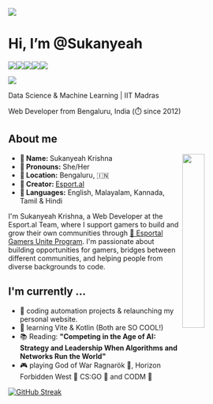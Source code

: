 ![](https://d15a02u2vz5xwk.cloudfront.net/dK0qQjq8nQz7fWmL/logos/sukanyeah_fly.svg)
<h1>Hi, I’m @Sukanyeah</h1>
<a href="https://www.linkedin.com/in/Sukanyeah"><img src="https://img.shields.io/badge/LinkedIn_%20-%230077b5.svg?&style=for-the-badge&logo=LinkedIn&logoColor=white"></a><a href="https://twitter.com/Sukanyeah"><img src="https://img.shields.io/badge/twitter_%20-%231DA1F2.svg?&style=for-the-badge&logo=Twitter&logoColor=white"></a><a href="https://www.facebook.com/Sukanyeah"><img src="https://img.shields.io/badge/facebook_%20-%234267B2.svg?&style=for-the-badge&logo=Facebook&logoColor=white"></a><a href="https://www.sukanyeah.com/"><img src="https://img.shields.io/badge/sukanyeah.com_%20-%23ff69b4.svg?&style=for-the-badge&logo=Google-Chrome&logoColor=white"></a><a href="https://www.instagram.com/Sukanyeah.Krishna"><img src="https://img.shields.io/badge/instagram_%20-%238a3ab9.svg?&style=for-the-badge&logo=Instagram&logoColor=white"></a>

![](https://www.sukanyeah.com/git)

<p>Data Science & Machine Learning | IIT Madras</p>
<p>Web Developer from Bengaluru, India (⏱️ since 2012)</p>

<h2>About me </h2>

<div >
  <img src="https://avatars.githubusercontent.com/u/21282402?s=460&u=9bba828da93873603a83982a5c1f27218fd3e276&v=4" align="right" width="30%" class="avatar circle">

<ul>
  <li><b>👧 Name: </b> Sukanyeah Krishna</li>
  <li><b>🌈 Pronouns:</b>  She/Her</li>
  <li><b>🧭 Location:</b> Bengaluru, 🇮🇳</li>
  <li><b>💼 Creator: </b><a href="https://esportal.com/">Esport.al</a></li>
  <li><b>📣 Languages:</b> English, Malayalam, Kannada, Tamil & Hindi</li>
</ul>

<p>I'm Sukanyeah Krishna, a Web Developer at the Esport.al Team, 
  where I support gamers to build and grow their own communities through <a href="https://esport.al/unite">🚩 Esportal Gamers Unite Program</a>. I'm passionate about building opportunities for gamers, bridges
   between different communities, and helping people from diverse backgrounds to code.
</p>

</div>

<h2> I'm currently ...</h2>

- 🔭 coding automation projects & relaunching my personal website.
- 🌱 learning Vite & Kotlin (Both are SO COOL!)
- 📚 Reading: **"Competing in the Age of AI: Strategy and Leadership When Algorithms and Networks Run the World"**
- 🎮 playing God of War Ragnarök 🔫, Horizon Forbidden West 🤖 CS:GO 🔫 and CODM 🧟

[![GitHub Streak](https://streak-stats.demolab.com?user=Sukanyeah&theme=transparent&hide_border=true&date_format=M%20j%5B%2C%20Y%5D&ring=EB29AF&fire=EB5454&currStreakNum=EB3977&sideNums=EB3977&sideLabels=EB29AF&dates=EB29AF&currStreakLabel=EB29AF&excludeDaysLabel=EB5454&stroke=EB29AF)](https://www.sukanyeah.com/)
